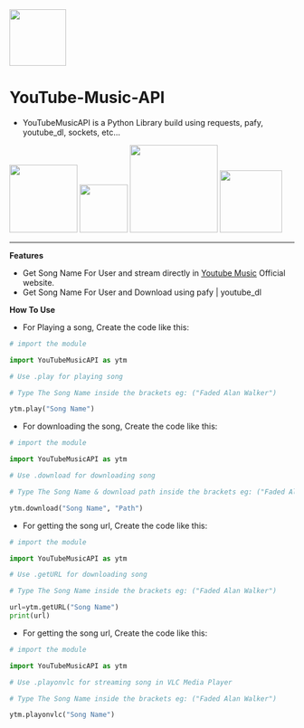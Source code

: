 <img src="https://is3-ssl.mzstatic.com/image/thumb/Purple115/v4/f6/ec/80/f6ec8014-2dcc-abd1-f3ac-d6fbebd2326c/AppIcon-0-0-1x_U007emarketing-0-0-0-7-0-0-sRGB-0-0-0-GLES2_U002c0-512MB-85-220-0-0.png/230x0w.webp" width="100px">

# YouTube-Music-API
- YouTubeMusicAPI is a Python Library build using requests, pafy, youtube_dl, sockets, etc...

<a href="https://pypi.org/project/requests/"><img src="https://img.shields.io/badge/requests-2.25.1-blue" width="120px"></a>
<a href="https://pypi.org/project/pafy/"><img src="https://img.shields.io/badge/pafy-0.5.5-yellow" width="85px"></a>
<a href="https://pypi.org/project/youtube_dl/"><img src="https://img.shields.io/badge/youtube_dl-2021.4.26-red" width="155px"></a>
<a href="https://pypi.org/project/sockets/"><img src="https://img.shields.io/badge/sockets-1.0.0-green" width="110px"></a>

<hr>

**Features**
- Get Song Name For User and stream directly in <a href="https://music.youtube.com/">Youtube Music</a> Official website.
- Get Song Name For User and Download using pafy | youtube_dl

**How To Use**

- For Playing a song, Create the code like this:

```python
# import the module

import YouTubeMusicAPI as ytm

# Use .play for playing song

# Type The Song Name inside the brackets eg: ("Faded Alan Walker")

ytm.play("Song Name")
```
- For downloading the song, Create the code like this:

```python
# import the module

import YouTubeMusicAPI as ytm

# Use .download for downloading song

# Type The Song Name & download path inside the brackets eg: ("Faded Alan Walker, "C:\Downloads\")

ytm.download("Song Name", "Path")
```
- For getting the song url, Create the code like this:

```python
# import the module

import YouTubeMusicAPI as ytm

# Use .getURL for downloading song

# Type The Song Name inside the brackets eg: ("Faded Alan Walker")

url=ytm.getURL("Song Name")
print(url)
```
- For getting the song url, Create the code like this:
```python
# import the module

import YouTubeMusicAPI as ytm

# Use .playonvlc for streaming song in VLC Media Player

# Type The Song Name inside the brackets eg: ("Faded Alan Walker")

ytm.playonvlc("Song Name")

